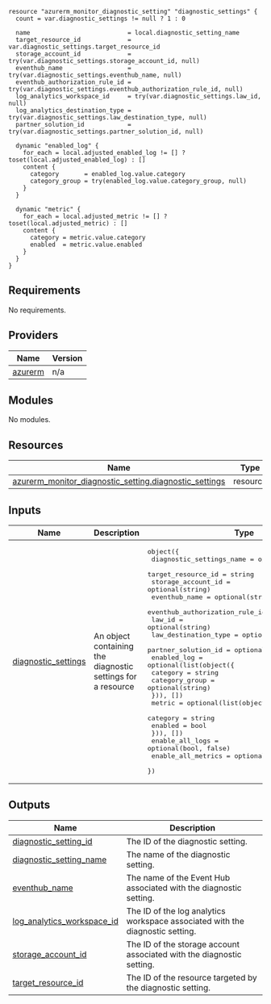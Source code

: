 ```hcl
resource "azurerm_monitor_diagnostic_setting" "diagnostic_settings" {
  count = var.diagnostic_settings != null ? 1 : 0

  name                           = local.diagnostic_setting_name
  target_resource_id             = var.diagnostic_settings.target_resource_id
  storage_account_id             = try(var.diagnostic_settings.storage_account_id, null)
  eventhub_name                  = try(var.diagnostic_settings.eventhub_name, null)
  eventhub_authorization_rule_id = try(var.diagnostic_settings.eventhub_authorization_rule_id, null)
  log_analytics_workspace_id     = try(var.diagnostic_settings.law_id, null)
  log_analytics_destination_type = try(var.diagnostic_settings.law_destination_type, null)
  partner_solution_id            = try(var.diagnostic_settings.partner_solution_id, null)

  dynamic "enabled_log" {
    for_each = local.adjusted_enabled_log != [] ? toset(local.adjusted_enabled_log) : []
    content {
      category       = enabled_log.value.category
      category_group = try(enabled_log.value.category_group, null)
    }
  }

  dynamic "metric" {
    for_each = local.adjusted_metric != [] ? toset(local.adjusted_metric) : []
    content {
      category = metric.value.category
      enabled  = metric.value.enabled
    }
  }
}
```
## Requirements

No requirements.

## Providers

| Name | Version |
|------|---------|
| <a name="provider_azurerm"></a> [azurerm](#provider\_azurerm) | n/a |

## Modules

No modules.

## Resources

| Name | Type |
|------|------|
| [azurerm_monitor_diagnostic_setting.diagnostic_settings](https://registry.terraform.io/providers/hashicorp/azurerm/latest/docs/resources/monitor_diagnostic_setting) | resource |

## Inputs

| Name | Description | Type | Default | Required |
|------|-------------|------|---------|:--------:|
| <a name="input_diagnostic_settings"></a> [diagnostic\_settings](#input\_diagnostic\_settings) | An object containing the diagnostic settings for a resource | <pre>object({<br>    diagnostic_settings_name       = optional(string)<br>    target_resource_id             = string<br>    storage_account_id             = optional(string)<br>    eventhub_name                  = optional(string)<br>    eventhub_authorization_rule_id = optional(string)<br>    law_id                         = optional(string)<br>    law_destination_type           = optional(string)<br>    partner_solution_id            = optional(string)<br>    enabled_log = optional(list(object({<br>      category       = string<br>      category_group = optional(string)<br>    })), [])<br>    metric = optional(list(object({<br>      category = string<br>      enabled  = bool<br>    })), [])<br>    enable_all_logs    = optional(bool, false)<br>    enable_all_metrics = optional(bool, false)<br>  })</pre> | n/a | yes |

## Outputs

| Name | Description |
|------|-------------|
| <a name="output_diagnostic_setting_id"></a> [diagnostic\_setting\_id](#output\_diagnostic\_setting\_id) | The ID of the diagnostic setting. |
| <a name="output_diagnostic_setting_name"></a> [diagnostic\_setting\_name](#output\_diagnostic\_setting\_name) | The name of the diagnostic setting. |
| <a name="output_eventhub_name"></a> [eventhub\_name](#output\_eventhub\_name) | The name of the Event Hub associated with the diagnostic setting. |
| <a name="output_log_analytics_workspace_id"></a> [log\_analytics\_workspace\_id](#output\_log\_analytics\_workspace\_id) | The ID of the log analytics workspace associated with the diagnostic setting. |
| <a name="output_storage_account_id"></a> [storage\_account\_id](#output\_storage\_account\_id) | The ID of the storage account associated with the diagnostic setting. |
| <a name="output_target_resource_id"></a> [target\_resource\_id](#output\_target\_resource\_id) | The ID of the resource targeted by the diagnostic setting. |
